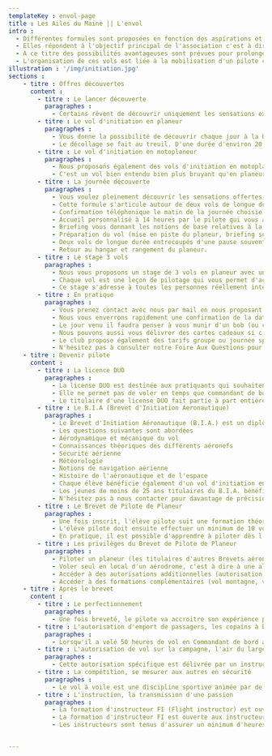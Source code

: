 ```yaml
---
templateKey : envol-page
title : Les Ailes du Maine || L'envol
intro : 
  - Différentes formules sont proposées en fonction des aspirations et budgets de chacun.
  - Elles répondent à l'objectif principal de l'association c'est à dire promouvoir le vol à voile.
  - A ce titre des possibilités avantageuses sont prévues pour prolonger l'expérience le cas échéant.
  - L'organisation de ces vols est liée à la mobilisation d'un pilote confirmé, d'un treuilleur et d'aide au sol, tous bénévoles (association régie par la loi de 1901), mais aussi à une météo adaptée. Il faut donc envisager un peu de souplesse dans le choix des dates possibles et accepter d'éventuels reports. C'est le lot de cette activité. Il est possible de venir accompagné, pour profiter à plusieurs de l'activité au sol. Le décollage au treuil génère souvent une appréhension bien compréhensible, mais qui se transforme dans la majorité des cas en enthousiasme à l'issue du vol !
illustration : '/img/initiation.jpg'
sections :
    - titre : Offres découvertes
      content :
        - titre : Le lancer découverte
          paragraphes :
            - Certains rêvent de découvrir uniquement les sensations exceptionnelles procurées par le décollage au treuil. Et pour cause, accélération de 0 à 100 km/h en moins de 3 secondes, pente de montée à 45°, altitude atteinte d'environ 450 mètres en moins de 30 secondes (la tour Eiffel fait 324 mètres ...), grâce à un V8 7,2 litres d'origine Corvette de 400cv.
        - titre : Le vol d'initiation en planeur
          paragraphes :
            - Vous donne la possibilité de découvrir chaque jour à la belle saison les extraordinaires sensations procurées par le vol sans moteur. Si vous le souhaitez l'instructeur pourra vous faire découvrir les bases du pilotage
            - Le décollage se fait au treuil. D'une durée d'environ 20 à 30 mn, il vous permet de survoler la ville du Mans et son légendaire circuit des 24 heures, tout en savourant le plaisir d'un vol paisible et silencieux. Et qui sait, peut-être aurez-vous la chance vous aussi de côtoyer en l'air les buses et autres rapaces nullement effarouchés par nos grands oiseaux blancs ? Parfois il arrive de pas à trouver d'ascendance lors d'une premiere tentative. Dans ce cas un deuxieme vol sera retenté. Les vols d'initiation s'effectuent sur rendez-vous, tous les après-midi de mars à fin octobre 
        - titre : Le vol d'initiation en motoplaneur
          paragraphes :
            - Nous proposons également des vols d'initiation en motoplaneur. Notre motoplaneur SF25 plane 2 fois mieux qu'un avion de tourisme, ... mais aussi 2 fois moins bien qu'un planeur. Avec de bonnes ascendances il est possible de spiraler presque comme en planeur, et d'aller rejoindre les nuages moteur au ralenti voir coupé
            - C'est un vol bien entendu bien plus bruyant qu'en planeur lorsqu'on utilise le moteur, qui ne plaira pas aux puristes, par contre il y a des avantages, moins de contrainte météo et logistique, la possibilité de voler plus tranquillement en cas de besoin. On peut voler toute l'année en motoplaneur lorsque les conditions météo sont idoines. 
        - titre : La journée découverte
          paragraphes :
            - Vous voulez pleinement découvrir les sensations offertes par le vol planée ou vous êtes tenté par une formation, mais préférez vous faire votre opinion avant de vous lancer? La journée découverte est vraiment faite pour vous!
            - Cette formule s'articule autour de deux vols de longue durée et se propose de vous faire partager une journée compléte de vol à voile, comme si vous étiez déja un pilote du club.
            - Confirmation téléphonique le matin de la journée choisie après la prise de la derniére météo.
            - Accueil personnalisé à 14 heures par le pilote qui vous accompagnera tout au long de l'après-midi.
            - Briefing vous donnant les notions de base relatives à la mécanique du vol, la météo et le déroulement des vols.
            - Préparation du vol (mise en piste du planeur, briefing sécurité).
            - Deux vols de longue durée entrecoupés d'une pause souvent appréciée par les débutants. Si vous le souhaitez, vous pourrez accompagner le pilote aux commandes et découvrir ainsi les extraordinaires sensations offertes par le vol plané.
            - Retour au hangar et rangement du planeur.
        - titre : Le stage 3 vols
          paragraphes :
            - Nous vous proposons un stage de 3 vols en planeur avec un instructeur du club.
            - Chaque vol est une leçon de pilotage qui vous permet d'acquérir en toute sécurité la maîtrise de la ligne droite, des mises en virage et des sorties de virage et le pilotage du planeur en virage stabilisé. Vous bénéficiez comme tous nos élèves d'un briefing explicatif avant la leçon et d'un débriefing à l'issue du vol.
            - Ce stage s'adresse à toutes les personnes réellement intéressées par une formation au Brevet de Pilote de Planeur et qui souhaitent découvrir l'activité avant de se lancer. Il vous suffit de disposer de 3 demi-journées pas obligatoirement consécutives, à des dates compatibles avec notre planning.
        - titre : En pratique
          paragraphes :
            - Vous prenez contact avec nous par mail en nous proposant une ou deux dates qui vous agréent et en nous précisant le type de vol souhaité. Pour les journées découvertes et stage 5 vols une réservation 15 jours à l'avance par internet est souhaitable afin que nous puissions préparer votre venue dans les meilleures conditions.
            - Nous vous enverrons rapidement une confirmation de la date retenue en fonction de notre planning.
            - Le jour venu il faudra penser à vous munir d'un bob (ou casquette) et de lunettes de soleil. Pour ceux qui restent au sol, il est possible de suivre les vols via le site live.glidernet.org sur smartphone.
            - Nous pouvons aussi vous délivrer des cartes cadeaux si c'est pour offrir.
            - Le club propose également des tarifs groupe ou journée spécifique comité d'entreprise, contactez nous.
            - N'hésitez pas à consulter notre Foire Aux Questions pour davantage de précisions.
    - titre : Devenir pilote
      content :
        - titre : La licence DUO
          paragraphes :
            - La license DUO est destinée aux pratiquants qui souhaitent voler et se faire plaisir en double commande, sous la responsabilité d'un commandant de bord, pilote confirmé ou instructeur (hors école de planeur).
            - Elle ne permet pas de voler en temps que commandant de bord.
            - Le titulaire d'une license DUO fait partie à part entière du club, doit participer aux diverses activités, et vole suivant les opportunités qui se présentent. C'est une formule qui convient aux personnes qui ne souhaite plus voler seules pour raisons personnelles, ou pour les personnes qui ne souhaitent pas s'investir dans le passage et les contraintes du brevet de pilote.
        - titre : Le B.I.A (Brevet d'Initiation Aeronautique)
          paragraphes :
            - Le Brevet d'Initiation Aéronautique (B.I.A.) est un diplôme validé par le Ministère de l'Education Nationale. Il a pour objectif de promouvoir l'aéronautique auprès des jeunes. Le B.I.A. s'adresse aux jeunes agés de plus de 13 ans. L'enseignement, dispensé par des titulaires du C.A.E.A. (Certificat d'Aptitude à l'Enseignement Aéronautique), comprend 40 heures de cours théoriques réparties sur l'année scolaire.
            - Les questions suivantes sont abordées
            - Aérodynamique et mécanique du vol
            - Connaissances théoriques des différents aéronefs
            - Sécurité aérienne
            - Météorologie
            - Notions de navigation aérienne
            - Histoire de l'aéronautique et de l'espace
            - Chaque élève bénéficie également d'un vol d'initiation en avion, d'un vol d'initiation en planeur et d'un vol sur simulateur.
            - Les jeunes de moins de 25 ans titulaires du B.I.A. bénéficient de conditions exceptionnelles pour passer leur Brevet de Pilote de Planeur, grâce au soutien du Conseil Général de la Sarthe!
            - N'hésitez pas à nous contacter pour davantage de précisions.
        - titre : Le Brevet de Pilote de Planeur 
          paragraphes :
            - Une fois inscrit, l'élève pilote suit une formation théorique et pratique dispensée par les instructeurs du club sur nos planeurs biplaces. A l'issue de ce cursus, l'élève est "lâché", c'est à dire qu'il est autorisé par ses instructeurs à voler seul, naturellement sous leur contrôle.
            - L'élève pilote doit ensuite effectuer un minimum de 10 vols solo, et faire un vol d'une durée minimale d'une heure pour pouvoir passer l'épreuve pratique du Brevet de Pilote de Planeur.
            - En pratique, il est possible d'apprendre à piloter dès l'âge de 13 ans. Il faut avoir au moins 15 ans le jour de son lâché et 16 ans le jour de son brevet. 
        - titre : Les privilèges du Brevet de Pilote de Planeur
          paragraphes :
            - Piloter un planeur (les titulaires d'autres Brevets aéronautiques ne peuvent pas piloter un planeur).
            - Voler seul en local d'un aérodrome, c'est à dire à une altitude et à une distance qui permettent de rejoindre le terrain sans problèmes en toutes circonstances.
            - Accéder à des autorisations additionnelles (autorisation de vol sur la campagne, autorisation d'emport de passager, autorisation d'autres modes de lancement comme le treuil ou les planeurs à décollage autonome).
            - Accéder à des formations complémentaires (vol montagne, voltige, etc...) 
    - titre : Après le brevet
      content :
        - titre : Le perfectionnement 
          paragraphes :
            - Une fois breveté, le pilote va accroitre son expérience par des vols locaux de plus en plus longs, signe que ses connaissances aérologiques augmentent et que sa maitrise d'ascendances plus faibles se précise. Il mettra aussi à profit cette période pour découvrir des planeurs plus performants sous la houlette de ses instructeurs (comme en voiture, on ne met pas d'emblée un pilote débutant aux commandes de l'équivalent d'une grosse cylindrée...). 
        - titre : L'autorisation d'emport de passagers, les copains à bord! 
          paragraphes :
            - Lorsqu'il a volé 50 heures de vol en Commandant de bord après le brevet, le pilote justifie d'une expérience suffisante pour subir un test spécifique avec un instructeur ITV. Si celui-ci est concluant, il sera autorisé à emmener des passagers, sous réserves qu'il ait effectué au moins 3 vols en Commandant de bord dans les 3 derniers mois. 
        - titre : L'autorisation de vol sur la campagne, l'air du large!
          paragraphes :
            - Cette autorisation spécifique est délivrée par un instructeur ITV après une formation précise qui apprend au pilote à s'éloigner de son terrain, à se poser sur d'autres aérodromes ou à se "vacher" c'est à dire à se poser dans un champ en sécurité si les circonstances l'imposent. Ce cursus est accessible aux pilotes ayant déjà une bonne expérience du vol local et ayant aussi une pratique régulière du pilotage. Dès lors, ils peuvent envisager de circuiter, c'est à dire de parcourir des distances de plusieurs centaines de kilomètres dans le même vol et bien entendu sans moteur! Les perspectives deviennent dès lors infinies...
        - titre : La compétition, se mesurer aux autres en sécurité 
          paragraphes :
            - Le vol à voile est une discipline sportive animée par de multiples championnats régionaux, nationaux et internationaux. Le principe de ces épreuves qui se déroulent sur plusieurs jours est d'accomplir chaque jour un circuit précis en un minimum de temps. Les points de virage sont contrôlés par des enregistreurs GPS. Le vainqueur est celui qui a accompli la meilleure moyenne sur l'ensemble des circuits proposés. Certaines compétitions sont spécialement organisées pour des juniors ou pour des pilotes ayant encore une expérience modeste.
        - titre : L'instruction, la transmission d'une passion 
          paragraphes :
            - La formation d'instructeur FI (Flight instructor) est ouverte aux pilotes ayant un minimum de 300 heures en Commandant de Bord après le Brevet. Elle comprend une formation théorique et une formation pratique. 
            - La formation d'instructeur FI est ouverte aux instructeurs ITP ayant acquis une très bonne expérience des vols sur la campagne et de l'instruction. Elle comprend également une formation théorique et pratique exclusivement délivrée au Centre National De Vol à Voile de St Auban (Drôme).
            - Les instructeurs sont tenus d'assurer un minimum d'heures d'instruction et doivent obligatoirement participer à des stages d'actualisation tous les 3 ans. 


---
```

